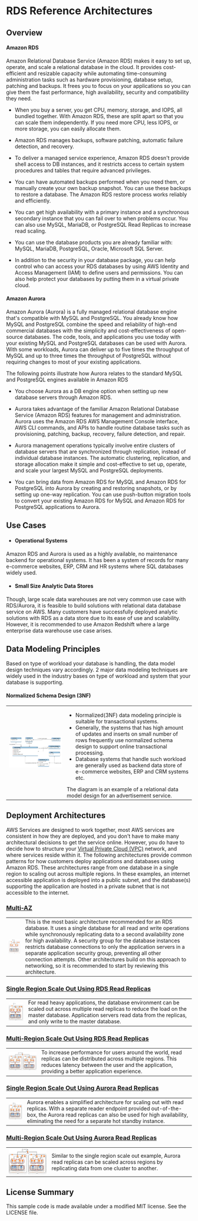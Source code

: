 # RDS Reference Architectures

## Overview

#### Amazon RDS

Amazon Relational Database Service (Amazon RDS) makes it easy to set up, operate, and scale a relational database in the cloud. It provides cost-efficient and resizable capacity while automating time-consuming administration tasks such as hardware provisioning, database setup, patching and backups. It frees you to focus on your applications so you can give them the fast performance, high availability, security and compatibility they need.

  -  When you buy a server, you get CPU, memory, storage, and IOPS, all bundled together. With Amazon RDS, these are split apart so that you can scale them independently. If you need more CPU, less IOPS, or more storage, you can easily allocate them.

  -  Amazon RDS manages backups, software patching, automatic failure detection, and recovery.

  -  To deliver a managed service experience, Amazon RDS doesn't provide shell access to DB instances, and it restricts access to certain system procedures and tables that require advanced privileges.

  -  You can have automated backups performed when you need them, or manually create your own backup snapshot. You can use these backups to restore a database. The Amazon RDS restore process works reliably and efficiently.

  -  You can get high availability with a primary instance and a synchronous secondary instance that you can fail over to when problems occur. You can also use MySQL, MariaDB, or PostgreSQL Read Replicas to increase read scaling.

  -  You can use the database products you are already familiar with: MySQL, MariaDB, PostgreSQL, Oracle, Microsoft SQL Server.

  -  In addition to the security in your database package, you can help control who can access your RDS databases by using AWS Identity and Access Management (IAM) to define users and permissions. You can also help protect your databases by putting them in a virtual private cloud.

#### Amazon Aurora
Amazon Aurora (Aurora) is a fully managed relational database engine that's compatible with MySQL and PostgreSQL. You already know how MySQL and PostgreSQL combine the speed and reliability of high-end commercial databases with the simplicity and cost-effectiveness of open-source databases. The code, tools, and applications you use today with your existing MySQL and PostgreSQL databases can be used with Aurora. With some workloads, Aurora can deliver up to five times the throughput of MySQL and up to three times the throughput of PostgreSQL without requiring changes to most of your existing applications.

  The following points illustrate how Aurora relates to the standard MySQL and PostgreSQL engines available in Amazon RDS

  - You choose Aurora as a DB engine option when setting up new database servers through Amazon RDS.

  - Aurora takes advantage of the familiar Amazon Relational Database Service (Amazon RDS) features for management and administration. Aurora uses the Amazon RDS AWS Management Console interface, AWS CLI commands, and APIs to handle routine database tasks such as provisioning, patching, backup, recovery, failure detection, and repair.

  - Aurora management operations typically involve entire clusters of database servers that are synchronized through replication, instead of individual database instances. The automatic clustering, replication, and storage allocation make it simple and cost-effective to set up, operate, and scale your largest MySQL and PostgreSQL deployments.

  - You can bring data from Amazon RDS for MySQL and Amazon RDS for PostgreSQL into Aurora by creating and restoring snapshots, or by setting up one-way replication. You can use push-button migration tools to convert your existing Amazon RDS for MySQL and Amazon RDS for PostgreSQL applications to Aurora.



## Use Cases

- #### Operational Systems
Amazon RDS  and Aurora is used as a highly available, no maintenance backend for operational systems. It has been a system of records for many e-commerce websites, ERP, CRM and HR systems where SQL databases widely used.

- #### Small Size Analytic Data Stores
Though, large scale data warehouses are not very common use case with RDS/Aurora, it is feasible to build solutions with relational data database service on AWS. Many customers have successfully deployed analytic solutions with RDS as a data store due to its ease of use and scalability. However, it is recommended to use Amazon Redshift where a large enterprise data warehouse use case arises.


## Data Modeling Principles
Based on  type of workload your database is handling, the data model design techniques vary accordingly. 2 major data modeling techniques are widely used in the industry bases on type of workload and system that  your database is supporting.  

#### Normalized Schema Design (3NF)
<table><tr><td><a href="https://github.com/aws-samples/aws-dbs-refarch-rdbms/tree/master/src/relational-datamodel"><img src="https://raw.githubusercontent.com/aws-samples/aws-dbs-refarch-rdbms/master/src/relational-datamodel/relational_dm.png"/></a></td><td><ul><li>Normalized(3NF) data modeling principle is suitable for transactional systems. </li><li>
Generally, the systems that has high amount of updates and inserts on small number of rows frequently use normalized schema design to support online transactional processing.</li> <li>Database systems that handle such workload are generally used as backend data store of e-commerce websites, ERP and  CRM systems etc.</li>
</ul>
The diagram is an example of a relational data model design for an advertisement service.
</tr></td></tr></table>

## Deployment Architectures

AWS Services are designed to work together, most AWS services are consistent in how they are deployed, and you don't have to make many architectural decisions to get the service online. However, you do have to decide how to structure your [Virtual Private Cloud (VPC)](https://aws.amazon.com/vpc) network, and where services reside within it. The following architectures provide common patterns for how customers deploy applications and databases using Amazon RDS. These architectures range from one database in a single region to scaling out across multiple regions. In these examples, an internet accessible application is deployed into a public subnet, and the database(s) supporting the application are hosted in a private subnet that is not accessible to the internet.

### [Multi-AZ](src/multi-az)

<table><tr><td><a href="https://github.com/aws-samples/aws-dbs-refarch-rdbms/tree/master/src/multi-az"><img src="https://raw.githubusercontent.com/aws-samples/aws-dbs-refarch-rdbms/master/src/multi-az/thumbnail.png"/></a></td><td>This is the most basic architecture recommended for an RDS database. It uses a single database for all read and write operations while synchronously replicating data to a second availability zone for high availability. A security group for the database instances restricts database connections to only the application servers in a separate application security group, preventing all other connection attempts. Other architectures build on this approach to networking, so it is recommended to start by reviewing this architecture.</td></tr></table>

### [Single Region Scale Out Using RDS Read Replicas](src/single-region-scale-out)

<table><tr><td><a href="https://github.com/aws-samples/aws-dbs-refarch-rdbms/tree/master/src/single-region-scale-out"><img src="https://raw.githubusercontent.com/aws-samples/aws-dbs-refarch-rdbms/master/src/single-region-scale-out/thumbnail.png"/></a></td><td>For read heavy applications, the database environment can be scaled out across multiple read replicas to reduce the load on the master database. Application servers read data from the replicas, and only write to the master database.</td></tr></table>

### [Multi-Region Scale Out Using RDS Read Replicas](src/multi-region-scale-out)

<table><tr><td><a href="https://github.com/aws-samples/aws-dbs-refarch-rdbms/tree/master/src/multi-region-scale-out"><img src="https://raw.githubusercontent.com/aws-samples/aws-dbs-refarch-rdbms/master/src/multi-region-scale-out/thumbnail.png"/></a></td><td>To increase performance for users around the world, read replicas can be distributed across multiple regions. This reduces latency between the user and the application, providing a better application experience.</td></tr></table>

### [Single Region Scale Out Using Aurora Read Replicas](src/single-region-scale-out-aurora)

<table><tr><td><a href="https://github.com/aws-samples/aws-dbs-refarch-rdbms/tree/master/src/single-region-scale-out-aurora"><img src="https://raw.githubusercontent.com/aws-samples/aws-dbs-refarch-rdbms/master/src/single-region-scale-out-aurora/thumbnail.png"/></a></td><td>Aurora enables a simplified architecture for scaling out with read replicas. With a separate reader endpoint provided out-of-the-box, the Aurora read replicas can also be used for high availability, eliminating the need for a separate hot standby instance.</td></tr></table>

### [Multi-Region Scale Out Using Aurora Read Replicas](src/multi-region-scale-out-aurora)

<table><tr><td><a href="https://github.com/aws-samples/aws-dbs-refarch-rdbms/tree/master/src/multi-region-scale-out-aurora"><img src="https://raw.githubusercontent.com/aws-samples/aws-dbs-refarch-rdbms/master/src/multi-region-scale-out-aurora/thumbnail.png"/></a></td><td>Similar to the single region scale out example, Aurora read replicas can be scaled across regions by replicating data from one cluster to another.</td></tr></table>


## License Summary

This sample code is made available under a modified MIT license. See the LICENSE file.
